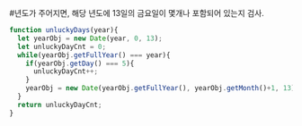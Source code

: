 #년도가 주어지면, 해당 년도에 13일의 금요일이 몇개나 포함되어 있는지 검사.
```js
function unluckyDays(year){     
  let yearObj = new Date(year, 0, 13);
  let unluckyDayCnt = 0;
  while(yearObj.getFullYear() === year){
    if(yearObj.getDay() === 5){
      unluckyDayCnt++;
    }
    yearObj = new Date(yearObj.getFullYear(), yearObj.getMonth()+1, 13);
  }
  return unluckyDayCnt;
}
```
